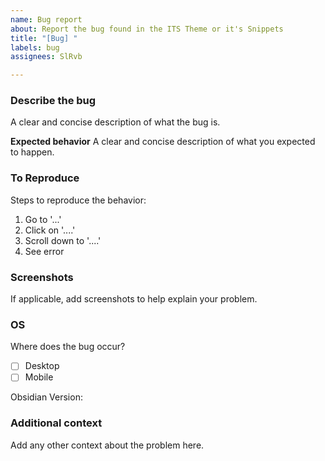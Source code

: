 ```yaml
---
name: Bug report
about: Report the bug found in the ITS Theme or it's Snippets
title: "[Bug] "
labels: bug
assignees: SlRvb

---
```


### Describe the bug
A clear and concise description of what the bug is.

**Expected behavior**
A clear and concise description of what you expected to happen.

### To Reproduce
Steps to reproduce the behavior:
1. Go to '...'
2. Click on '....'
3. Scroll down to '....'
4. See error

### Screenshots
If applicable, add screenshots to help explain your problem.

### OS
Where does the bug occur?

- [ ] Desktop
- [ ] Mobile

Obsidian Version:

### Additional context
Add any other context about the problem here.
